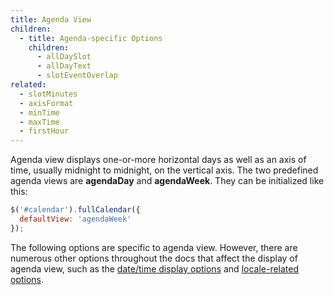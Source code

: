```yaml
---
title: Agenda View
children:
  - title: Agenda-specific Options
    children:
      - allDaySlot
      - allDayText
      - slotEventOverlap
related:
  - slotMinutes
  - axisFormat
  - minTime
  - maxTime
  - firstHour
---
```


Agenda view displays one-or-more horizontal days as well as an axis of time, usually midnight to midnight, on the vertical axis. The two predefined agenda views are **agendaDay** and **agendaWeek**. They can be initialized like this:

```js
$('#calendar').fullCalendar({
  defaultView: 'agendaWeek'
});
```

The following options are specific to agenda view. However, there are numerous other options throughout the docs that affect the display of agenda view, such as the [date/time display options](date-display) and [locale-related options](localization).
